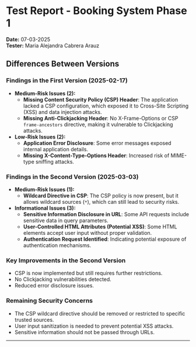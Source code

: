 # Test Report - Booking System Phase 1
**Date:** 07-03-2025  
**Tester:** Maria Alejandra Cabrera Arauz

## Differences Between Versions

### **Findings in the First Version (2025-02-17)**
- **Medium-Risk Issues (2):**
  - **Missing Content Security Policy (CSP) Header**: The application lacked a CSP configuration, which exposed it to Cross-Site Scripting (XSS) and data injection attacks.
  - **Missing Anti-Clickjacking Header**: No X-Frame-Options or CSP `frame-ancestors` directive, making it vulnerable to Clickjacking attacks.
- **Low-Risk Issues (2):**
  - **Application Error Disclosure**: Some error messages exposed internal application details.
  - **Missing X-Content-Type-Options Header**: Increased risk of MIME-type sniffing attacks.

### **Findings in the Second Version (2025-03-03)**
- **Medium-Risk Issues (1):**
  - **Wildcard Directive in CSP**: The CSP policy is now present, but it allows wildcard sources (`*`), which can still lead to security risks.
- **Informational Issues (3):**
  - **Sensitive Information Disclosure in URL**: Some API requests include sensitive data in query parameters.
  - **User-Controlled HTML Attributes (Potential XSS)**: Some HTML elements accept user input without proper validation.
  - **Authentication Request Identified**: Indicating potential exposure of authentication mechanisms.

### **Key Improvements in the Second Version**
- CSP is now implemented but still requires further restrictions.  
- No Clickjacking vulnerabilities detected.  
- Reduced error disclosure issues.  

### **Remaining Security Concerns**
- The CSP wildcard directive should be removed or restricted to specific trusted sources.
- User input sanitization is needed to prevent potential XSS attacks.
- Sensitive information should not be passed through URLs.  

---
